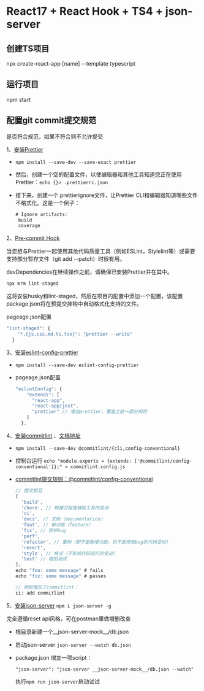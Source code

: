 # React17 + React Hook + TS4 + json-server
## 创建TS项目
npx create-react-app [name] --template typescript

## 运行项目
npm start

## 配置git commit提交规范

是否符合规范，如果不符合则不允许提交

1、[安装Prettier](https://prettier.io/docs/en/install.html)
-  `npm install --save-dev --save-exact prettier`
  
-  然后，创建一个空的配置文件，以使编辑器和其他工具知道您正在使用Prettier：`echo {}> .prettierrc.json`
  
-  接下来，创建一个.prettierignore文件，让Prettier CLI和编辑器知道哪些文件不格式化。这是一个例子：
  
   ```js
   # Ignore artifacts:
    build
    coverage
    ```
2、[Pre-commit Hook](https://prettier.io/docs/en/precommit.html)

当您想与Prettier一起使用其他代码质量工具（例如ESLint，Stylelint等）或需要支持部分暂存文件（git add --patch）时很有用。

devDependencies在继续操作之前，请确保已安装Prettier并在其中。
```js
npx mrm lint-staged
```
这将安装husky和lint-staged，然后在项目的配置中添加一个配置，该配置package.json将在预提交挂钩中自动格式化支持的文件。

pageage.json配置
```js
"lint-staged": {
    "*.{js,css,md,ts,tsx}": "prettier --write"
  }
```
3、[安装eslint-config-prettier](https://github.com/prettier/eslint-config-prettier)

- `npm install --save-dev eslint-config-prettier`

- pageage.json配置
  
  ```js
  "eslintConfig": {
      "extends": [
        "react-app",
        "react-app/jest",
        "prettier" // 增加prettier，覆盖之前一部分规则
      ]
    },
  ```

4、[安装commitlint](https://github.com/conventional-changelog/commitlint) 、[文档地址](https://commitlint.js.org/#/guides-local-setup)

- `npm install --save-dev @commitlint/{cli,config-conventional}`

- 控制台运行 `echo "module.exports = {extends: ['@commitlint/config-conventional']};" > commitlint.config.js`

- [commitlint提交规则：@commitlint/config-conventional](https://github.com/conventional-changelog/commitlint/tree/master/@commitlint/config-conventional)
  ```js
  // 提交规范
  [
    'build',
    'chore', // 构建过程或辅助工具的变动
    'ci',
    'docs', // 文档（documentation）
    'feat', // 新功能（feature）
    'fix', // 修补bug
    'perf',
    'refactor', // 重构（即不是新增功能，也不是修改bug的代码变动）
    'revert',
    'style', // 格式（不影响代码运行的变动）
    'test' // 增加测试
  ];
  echo "foo: some message" # fails
  echo "fix: some message" # passes

  // 例如增加了commitlint：
  ci: add commitlint
  
  ```

5、[安装json-server](https://github.com/typicode/json-server)
  `npm i json-server -g`

  完全遵循reset api风格，可在postman里做增删改查
  - 根目录新建一个__json-server-mock__/db.json
  - 启动json-server `json-server --watch db.json`
  - package.json 增加一项script：
  
    `"json-server": "json-server __json-server-mock__/db.json --watch"`

    执行`npm run json-server`启动试试